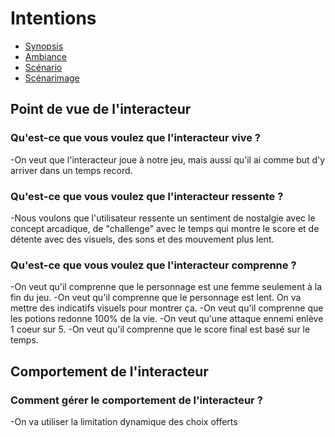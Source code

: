 # Intentions

 <!-- start-replace-subnav -->  
* [Synopsis](/20_intention/10_synopsis/)
* [Ambiance](/20_intention/20_ambiance/)
* [Scénario](/20_intention/30_scenario/)
* [Scénarimage](/20_intention/40_scenarimage/)
 <!-- end-replace-subnav -->  

## Point de vue de l'interacteur
### Qu'est-ce que vous voulez que l'interacteur vive ?
-On veut que l'interacteur joue à notre jeu, mais aussi qu'il ai comme but d'y arriver dans un temps record.
### Qu'est-ce que vous voulez que l'interacteur ressente ?
-Nous voulons que l'utilisateur ressente un sentiment de nostalgie avec le concept arcadique, de "challenge" avec le temps qui montre le score et de détente avec des visuels, des sons et des mouvement plus lent.
### Qu'est-ce que vous voulez que l'interacteur comprenne ?
-On veut qu'il comprenne que le personnage est une femme seulement à la fin du jeu.
-On veut qu'il comprenne que le personnage est lent. On va mettre des indicatifs visuels pour montrer ça.
-On veut qu'il comprenne que les potions redonne 100% de la vie.
-On veut qu'une attaque ennemi enlève 1 coeur sur 5.
-On veut qu'il comprenne que le score final est basé sur le temps.
## Comportement de l'interacteur
### Comment gérer le comportement de l'interacteur ?
-On va utiliser la limitation dynamique des choix offerts
